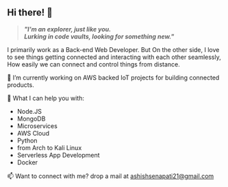 ## Hi there! 👋

>***"I'm an explorer, just like you.\
Lurking in code vaults, looking for something new."***

I primarily work as a Back-end Web Developer. 
But On the other side, I love to see things getting connected and interacting with each other seamlessly, How easily we can connect and control things from distance.

🔭 I’m currently working on AWS backed IoT projects for building connected products.

🌱 What I can help you with:
  * Node.JS
  * MongoDB
  * Microservices
  * AWS Cloud
  * Python
  * from Arch to Kali Linux
  * Serverless App Development
  * Docker
  
📫 Want to connect with me? drop a mail at <ashishsenapati21@gmail.com>

